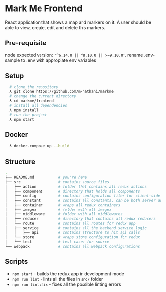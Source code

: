 # Mark Me Frontend
React application that shows a map and markers on it. A user should be able to view, create, edit and delete this markers.

## Pre-requisite
  node expected version: `"^6.14.0 || ^8.10.0 || >=9.10.0"`.
  rename .env-sample to .env with appropiate env variables

## Setup
```bash
  # clone the repository
  λ git clone https://github.com/m-nathani/markme
  # change the current directory
  λ cd markme/frontend
  # install all dependencies
  λ npm install
  # run the project
  λ npm start
```

## Docker
```bash
  λ docker-compose up --build
```

## Structure
```bash
.
├── README.md           # you're here
├── src                 # contains source files
│   ├── action          # folder that contains all redux actions
│   ├── component       # directory that holds all components
│   ├── config          # contains configuration files for client-side
│   ├── constant        # contains all constants, can be both server and client side
│   ├── container       # wraps all redux containers
│   ├── images          # folder with all images
│   ├── middleware      # folder with all middlewares
│   ├── reducer         # directory that contains all redux reducers
│   └── route           # contains all routes for redux app
│   ├── service         # contains all the backend service logic
│   │   ├── api         # contains structure to hit api calls
│   └── store           # wraps store configuration for redux
│   └── test            # test cases for source 
└── webpack             # contains all webpack configurations
```

## Scripts

- `npm start` - builds the redux app in development mode
- `npm run lint` - lints all the files in `src/` folder
- `npm run lint:fix` - fixes all the possible linting errors
